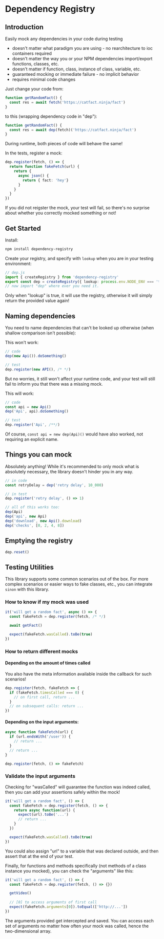 # Dependency Registry

## Introduction

Easily mock any dependencies in your code during testing

- doesn't matter what paradigm you are using - no rearchitecture to ioc containers required
- doesn't matter the way you or your NPM dependencies import/export functions, classes, etc.
- doesn't matter if function, class, instance of class, variable, etc.
- guaranteed mocking or immediate failure - no implicit behavior
- requires minimal code changes

Just change your code from:

```typescript
function getRandomFact() {
  const res = await fetch('https://catfact.ninja/fact')
}
```

to this (wrapping dependency code in "dep"):

```typescript
function getRandomFact() {
  const res = await dep(fetch)('https://catfact.ninja/fact')
}
```

During runtime, both pieces of code will behave the same!

In the tests, register a mock:

```typescript
dep.register(fetch, () => {
  return function fakeFetch(url) {
    return {
      async json() {
        return { fact: 'hey'}
      }
    }
  }
})
```

If you did not reigster the mock, your test will fail, so there's no surprise about whether you correctly mocked something or not!

## Get Started

Install:

```bash
npm install dependency-registry
```

Create your registry, and specify with `lookup` when you are in your testing environment:

```typescript
// dep.js
import { createRegistry } from 'dependency-registry'
export const dep = createRegistry({ lookup: process.env.NODE_ENV === 'test' })
// now import "dep" where ever you need it.
```

Only when "lookup" is true, it will use the registry, otherwise it will simply return the provided value again!

## Naming dependencies

You need to name dependencies that can't be looked up otherwise (when shallow comparison isn't possible):

This won't work:

```typescript
// code
dep(new Api()).doSomething()

// test
dep.register(new API(), /* */)
```

But no worries, it still won't affect your runtime code, and your test will still fail to inform you that there was a missing mock.

This will work:

```typescript
// code
const api = new Api()
dep('Api', api).doSomething()

// test
dep.register('Api', /**/)
```

Of course, `const api = new dep(Api)()` would have also worked, not requiring an explicit name.

## Things you can mock

Absolutely anything! While it's recommended to only mock what is absolutely necessary, the library doesn't hinder you in any way.

```typescript
// in code
const retryDelay = dep('retry delay', 10_000)

// in test
dep.register('retry delay', () => 1)

// all of this works too:
dep(Api)
dep('api', new Api)
dep('download', new Api().download)
dep('checks', [0, 2, 4, 8])
```

## Emptying the registry

```typescript
dep.reset()
```

## Testing Utilities

This library supports some common scenarios out of the box. For more complex scenarios or easier ways to fake classes, etc., you can integrate `sinon` with this library.

### How to know if my mock was used

```typescript
it('will get a random fact', async () => {
  const fakeFetch = dep.register(fetch, /* */)

  await getFact()

  expect(fakeFetch.wasCalled).toBe(true)
})
```

### How to return different mocks

#### Depending on the amount of times called

You also have the meta information available inside the callback for such scenarios!

```typescript
dep.register(fetch, fakeFetch => {
  if (fakeFetch.timesCalled === 0) {
    // on first call, return ...
  }
  // on subsequent calls: return ...
})
```

#### Depending on the input arguments:

```typescript
async function fakeFetch(url) {
  if (url.endsWith('/user')) {
    // return ...
  }
  // return ...
}

dep.register(fetch, () => fakeFetch)
```

### Validate the input arguments

Checking for "wasCalled" will guarantee the function was indeed called, then you can add your assertions safely within the mock!

```typescript
it('will get a random fact', () => {
  const fakeFetch = dep.register(fetch, () => {
    return async function(url) {
      expect(url).toBe('...')
      // return ...
    }
  })

  expect(fakeFetch.wasCalled).toBe(true)
})
```

You could also assign "url" to a variable that was declared outside, and then assert that at the end of your test.

Finally, for functions and methods specifically (not methods of a class instance you mocked), you can check the "arguments" like this:

```typescript
it('will get a random fact', () => {
  const fakeFetch = dep.register(fetch, () => {})

  getVideo()
  
  // [0] to access arguments of first call
  expect(fakeFetch.arguments[0]).toEqual(['http://...'])
})
```

The arguments provided get intercepted and saved. You can access each set of arguments no matter how often your mock was called, hence the two-dimensional array.
